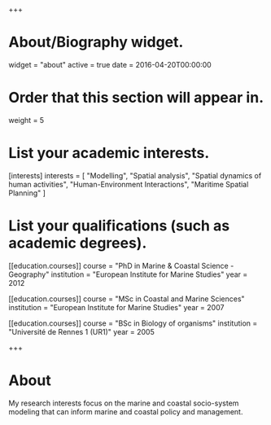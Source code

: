 +++
# About/Biography widget.
widget = "about"
active = true
date = 2016-04-20T00:00:00

# Order that this section will appear in.
weight = 5

# List your academic interests.
[interests]
  interests = [
    "Modelling",
    "Spatial analysis",
    "Spatial dynamics of human activities",
    "Human-Environment Interactions",
    "Maritime Spatial Planning"
  ]

# List your qualifications (such as academic degrees).
[[education.courses]]
  course = "PhD in Marine & Coastal Science - Geography"
  institution = "European Institute for Marine Studies"
  year = 2012

[[education.courses]]
  course = "MSc in Coastal and Marine Sciences"
  institution = "European Institute for Marine Studies"
  year = 2007

[[education.courses]]
  course = "BSc in Biology of organisms"
  institution = "Université de Rennes 1 (UR1)"
  year = 2005
 
+++

# About

My research interests focus on the marine and coastal socio-system modeling that can inform marine and coastal policy and management. 

